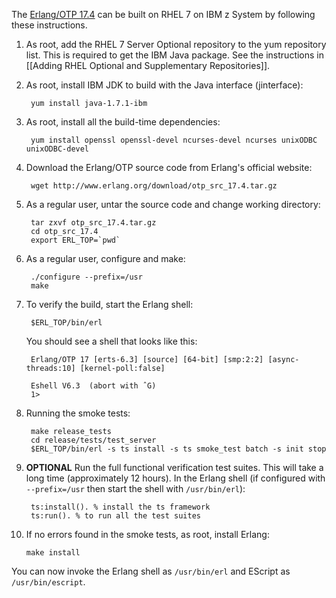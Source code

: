 The [Erlang/OTP 17.4](http://www.erlang.org/download_release/27) can be built on RHEL 7 on IBM z System by following these instructions.

1. As root, add the RHEL 7 Server Optional repository to the yum repository list. This is required to get the IBM Java package. See the instructions in [[Adding RHEL Optional and Supplementary Repositories]].

2. As root, install IBM JDK to build with the Java interface (jinterface):

        yum install java-1.7.1-ibm

3. As root, install all the build-time dependencies:

        yum install openssl openssl-devel ncurses-devel ncurses unixODBC unixODBC-devel

4. Download the Erlang/OTP source code from Erlang's official website:

        wget http://www.erlang.org/download/otp_src_17.4.tar.gz

5. As a regular user, untar the source code and change working directory:

        tar zxvf otp_src_17.4.tar.gz
        cd otp_src_17.4
        export ERL_TOP=`pwd`

6. As a regular user, configure and make:

        ./configure --prefix=/usr
        make

7. To verify the build, start the Erlang shell:

        $ERL_TOP/bin/erl

   You should see a shell that looks like this:

        Erlang/OTP 17 [erts-6.3] [source] [64-bit] [smp:2:2] [async-threads:10] [kernel-poll:false]
        
        Eshell V6.3  (abort with ˆG)
        1>

8. Running the smoke tests:

        make release_tests
        cd release/tests/test_server
        $ERL_TOP/bin/erl -s ts install -s ts smoke_test batch -s init stop

9. **OPTIONAL** Run the full functional verification test suites. This will take a long time (approximately 12 hours). In the Erlang shell (if configured with `--prefix=/usr` then start the shell with `/usr/bin/erl`):

        ts:install(). % install the ts framework
        ts:run(). % to run all the test suites

10. If no errors found in the smoke tests, as root, install Erlang:

        make install

   You can now invoke the Erlang shell as `/usr/bin/erl` and EScript as `/usr/bin/escript`.
 